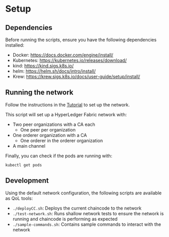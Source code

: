 # Setup

## Dependencies
Before running the scripts, ensure you have the following dependencies installed:
- Docker: https://docs.docker.com/engine/install/
- Kubernetes: https://kubernetes.io/releases/download/
- kind: https://kind.sigs.k8s.io/
- helm: https://helm.sh/docs/intro/install/
- Krew: https://krew.sigs.k8s.io/docs/user-guide/setup/install/

## Running the network

Follow the instructions in the [Tutorial](tutorial-ledger-queries.md) to set up the network.

This script will set up a HyperLedger Fabric network with:
- Two peer organizations with a CA each
  - One peer per organization
- One orderer organization with a CA
  - One orderer in the orderer organization
- A main channel

Finally, you can check if the pods are running with:
```
kubectl get pods
```

## Development

Using the default network configuration, the following scripts are available as QoL tools:

- `./deployCC.sh`: Deploys the current chaincode to the network
- `./test-network.sh`: Runs shallow network tests to ensure the network is running and chaincode is performing as expected
- `./sample-commands.sh`: Contains sample commands to interact with the network
